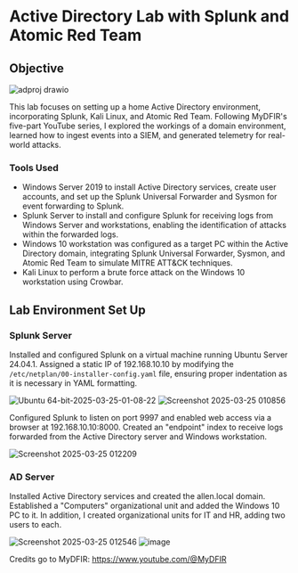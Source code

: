 # Active Directory Lab with Splunk and Atomic Red Team

## Objective
![adproj drawio](https://github.com/user-attachments/assets/ac36a5aa-0f0b-48b4-8e83-d64839c075a3)

This lab focuses on setting up a home Active Directory environment, incorporating Splunk, Kali Linux, and Atomic Red Team. Following MyDFIR's five-part YouTube series, I explored the workings of a domain environment, learned how to ingest events into a SIEM, and generated telemetry for real-world attacks.

### Tools Used
- Windows Server 2019 to install Active Directory services, create user accounts, and set up the Splunk Universal Forwarder and Sysmon for event forwarding to Splunk.
- Splunk Server to install and configure Splunk for receiving logs from Windows Server and workstations, enabling the identification of attacks within the forwarded logs.
- Windows 10 workstation was configured as a target PC within the Active Directory domain, integrating Splunk Universal Forwarder, Sysmon, and Atomic Red Team to simulate MITRE ATT&CK techniques.
- Kali Linux to perform a brute force attack on the Windows 10 workstation using Crowbar.

## Lab Environment Set Up

### Splunk Server
Installed and configured Splunk on a virtual machine running Ubuntu Server 24.04.1. Assigned a static IP of 192.168.10.10 by modifying the `/etc/netplan/00-installer-config.yaml` file, ensuring proper indentation as it is necessary in YAML formatting.

![Ubuntu 64-bit-2025-03-25-01-08-22](https://github.com/user-attachments/assets/c871c023-e072-416a-a266-77f0884c9cbc)
![Screenshot 2025-03-25 010856](https://github.com/user-attachments/assets/a595d09b-e104-4827-ad74-55fda6a22949)

Configured Splunk to listen on port 9997 and enabled web access via a browser at 192.168.10.10:8000. Created an "endpoint" index to receive logs forwarded from the Active Directory server and Windows workstation.

![Screenshot 2025-03-25 012209](https://github.com/user-attachments/assets/c3e56cb3-80de-4cd2-a263-aaab1a84d9b1)

### AD Server
Installed Active Directory services and created the allen.local domain. Established a "Computers" organizational unit and added the Windows 10 PC to it. In addition, I created organizational units for IT and HR, adding two users to each.

![Screenshot 2025-03-25 012546](https://github.com/user-attachments/assets/b4913417-d1bc-4120-8415-f0cf01795ac7)
![image](https://github.com/user-attachments/assets/d537f0e9-8f69-4a50-aac9-c490c1204afd)









Credits go to MyDFIR: <https://www.youtube.com/@MyDFIR>



